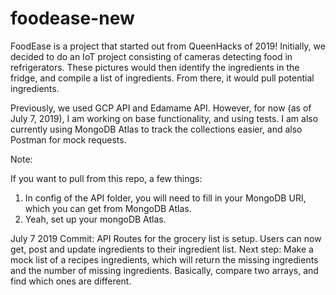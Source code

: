 # foodease-new
FoodEase is a project that started out from QueenHacks of 2019! Initially, we decided to do an IoT project consisting of cameras detecting
food in refrigerators. These pictures would then identify the ingredients in the fridge, and compile a list of 
ingredients. From there, it would pull potential ingredients.

Previously, we used GCP API and Edamame API. However, for now (as of July 7, 2019), I am working on base functionality, and using tests.
I am also currently using MongoDB Atlas to track the collections easier, and also Postman for mock requests.

Note: 

If you want to pull from this repo, a few things:
1. In config of the API folder, you will need to fill in your MongoDB URI, which you can get from MongoDB Atlas.
2. Yeah, set up your mongoDB Atlas.

July 7 2019 Commit:
API Routes for the grocery list is setup. Users can now get, post and update ingredients to their ingredient list. 
Next step: Make a mock list of a recipes ingredients, which will return the missing ingredients and the number of missing ingredients. Basically, compare two arrays, and find which ones are different.
